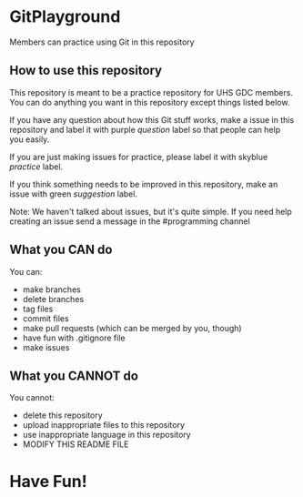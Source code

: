 # GitPlayground

Members can practice using Git in this repository

## How to use this repository

This repository is meant to be a practice repository for UHS GDC members. You can do anything you want in this repository except things listed below.

If you have any question about how this Git stuff works, make a issue in this repository and label it with purple *question* label so that people can help you easily.

If you are just making issues for practice, please label it with skyblue *practice* label.

If you think something needs to be improved in this repository, make an issue with green *suggestion* label.

Note: We haven't talked about issues, but it's quite simple. If you need help creating an issue send a message in the #programming channel

## What you CAN do

You can:
 * make branches
 * delete branches
 * tag files
 * commit files
 * make pull requests (which can be merged by you, though)
 * have fun with .gitignore file
 * make issues

## What you CANNOT do

You cannot:
 * delete this repository
 * upload inappropriate files to this repository
 * use inappropriate language in this repository
 * MODIFY THIS README FILE

# Have Fun!
